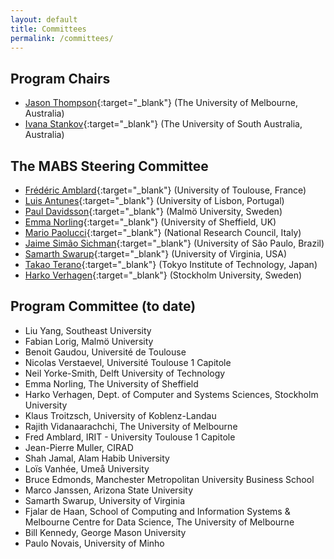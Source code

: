 ```yaml
---
layout: default
title: Committees
permalink: /committees/
---
```


## Program Chairs
* [Jason Thompson](https://findanexpert.unimelb.edu.au/profile/769805-jason-thompson){:target="_blank"} (The University of Melbourne, Australia)
* [Ivana Stankov](https://people.unisa.edu.au/Ivana.Stankov){:target="_blank"} (The University of South Australia, Australia)

## The MABS Steering Committee

* [Frédéric Amblard](http://simsoc.free.fr/){:target="_blank"} (University of Toulouse, France)
* [Luis Antunes](http://www.di.fc.ul.pt/~xarax/){:target="_blank"} (University of Lisbon, Portugal)
* [Paul Davidsson](https://mau.se/en/persons/paul.davidsson/){:target="_blank"} (Malmö University, Sweden)
* [Emma Norling](https://www.sheffield.ac.uk/dcs/people/academic/emma-norling){:target="_blank"} (University of Sheffield, UK)
* [Mario Paolucci](http://www.istc.cnr.it/people/mario-paolucci){:target="_blank"} (National Research Council, Italy)
* [Jaime Simão Sichman](http://www.pcs.usp.br/~jaime/){:target="_blank"} (University of São Paulo, Brazil)
* [Samarth Swarup](https://nssac.bii.virginia.edu/~swarup/currentresearch.html){:target="_blank"} (University of Virginia, USA)
* [Takao Terano](http://www.trn.dis.titech.ac.jp/GEAR/index.html){:target="_blank"} (Tokyo Institute of Technology, Japan)
* [Harko Verhagen](https://www.su.se/english/profiles/verhagen-1.183172){:target="_blank"} (Stockholm University, Sweden)

## Program Committee (to date)

* Liu	Yang,	Southeast University
* Fabian	Lorig,	Malmö University
* Benoit	Gaudou,	Université de Toulouse
* Nicolas	Verstaevel,	Université Toulouse 1 Capitole
* Neil	Yorke-Smith,	Delft University of Technology
* Emma	Norling,	The University of Sheffield
* Harko	Verhagen,	Dept. of Computer and Systems Sciences, Stockholm University
* Klaus	Troitzsch,	University of Koblenz-Landau
* Rajith	Vidanaarachchi,	The University of Melbourne
* Fred	Amblard,	IRIT - University Toulouse 1 Capitole
* Jean-Pierre	Muller,	CIRAD
* Shah Jamal,	Alam	Habib University
* Loïs	Vanhée,	Umeå University
* Bruce	Edmonds,	Manchester Metropolitan University Business School
* Marco	Janssen,	Arizona State University
* Samarth	Swarup,	University of Virginia
* Fjalar	de Haan,	School of Computing and Information Systems & Melbourne Centre for Data Science, The University of Melbourne
* Bill	Kennedy,	George Mason University
* Paulo	Novais,	University of Minho



